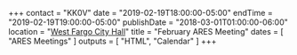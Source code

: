 +++
contact = "KK0V"
date = "2019-02-19T18:00:00-05:00"
endTime = "2019-02-19T19:00:00-05:00"
publishDate = "2018-03-01T01:00:00-06:00"
location = "[West Fargo City Hall](/places/west-fargo-city-hall/)"
title = "February ARES Meeting"
dates = [ "ARES Meetings" ]
outputs = [ "HTML", "Calendar" ]
+++
